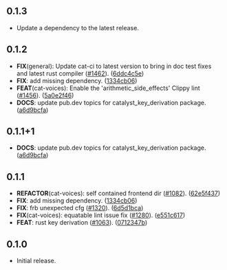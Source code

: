## 0.1.3

 - Update a dependency to the latest release.

## 0.1.2

 - **FIX**(general): Update cat-ci to latest version to bring in doc test fixes and latest rust compiler ([#1462](https://github.com/input-output-hk/catalyst-voices/issues/1462)). ([6ddc4c5e](https://github.com/input-output-hk/catalyst-voices/commit/6ddc4c5ea6e5e93a0042e188982505ba25cccf76))
 - **FIX**: add missing dependency. ([1334cb06](https://github.com/input-output-hk/catalyst-voices/commit/1334cb066877b2507af2e469f31b6c3549181146))
 - **FEAT**(cat-voices): Enable the 'arithmetic_side_effects' Clippy lint ([#1456](https://github.com/input-output-hk/catalyst-voices/issues/1456)). ([5a0e2f46](https://github.com/input-output-hk/catalyst-voices/commit/5a0e2f46859b44ff325d47ca0eb90d4fa904d125))
 - **DOCS**: update pub.dev topics for catalyst_key_derivation package. ([a6d9bcfa](https://github.com/input-output-hk/catalyst-voices/commit/a6d9bcfa451cbb8d0ded9659e63fbfa290416480))

## 0.1.1+1

 - **DOCS**: update pub.dev topics for catalyst_key_derivation package. ([a6d9bcfa](https://github.com/input-output-hk/catalyst-voices/commit/a6d9bcfa451cbb8d0ded9659e63fbfa290416480))

## 0.1.1

 - **REFACTOR**(cat-voices): self contained frontend dir ([#1082](https://github.com/input-output-hk/catalyst-voices/issues/1082)). ([62e5f437](https://github.com/input-output-hk/catalyst-voices/commit/62e5f43778fab323d7c1e4ebab4b5e89c1ba0cb5))
 - **FIX**: add missing dependency. ([1334cb06](https://github.com/input-output-hk/catalyst-voices/commit/1334cb066877b2507af2e469f31b6c3549181146))
 - **FIX**: frb unexpected cfg ([#1320](https://github.com/input-output-hk/catalyst-voices/issues/1320)). ([6d5d1bca](https://github.com/input-output-hk/catalyst-voices/commit/6d5d1bcace01757b72698635db2ee8e953d445f2))
 - **FIX**(cat-voices): equatable lint issue fix ([#1280](https://github.com/input-output-hk/catalyst-voices/issues/1280)). ([e551c617](https://github.com/input-output-hk/catalyst-voices/commit/e551c61702ab4a229c88119a43611a42516b2665))
 - **FEAT**: rust key derivation ([#1063](https://github.com/input-output-hk/catalyst-voices/issues/1063)). ([0712347b](https://github.com/input-output-hk/catalyst-voices/commit/0712347b1e6e85d67b43d1733650d62d1c9d7c94))

## 0.1.0

* Initial release.
